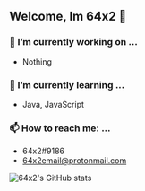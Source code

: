 ## Welcome, Im 64x2 👋

### 🔭 I’m currently working on ...
* Nothing

### 🌱 I’m currently learning ...
* Java, JavaScript

### 📫 How to reach me: ...
* 64x2#9186
* 64x2email@protonmail.com

![64x2's GitHub stats](https://github-readme-stats.vercel.app/api?username=64x2&show_icons=true&theme=dark)
